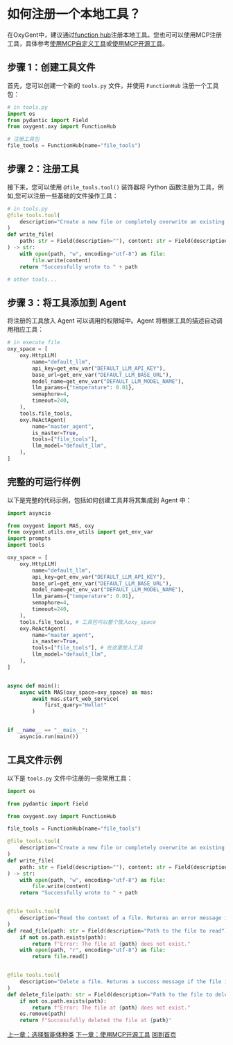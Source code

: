 # 如何注册一个本地工具？

在OxyGent中，建议通过[function hub](https://github.com/jd-opensource/OxyGent/blob/main/oxygent/oxy/function_tools/function_hub.py)注册本地工具。您也可可以使用MCP注册工具，具体参考[使用MCP自定义工具](./5_use_mcp_tools.md)或[使用MCP开源工具](./4_use_opensource_tools.md)。

## 步骤 1：创建工具文件
首先，您可以创建一个新的 `tools.py` 文件，并使用 `FunctionHub` 注册一个工具包：

```python
# in tools.py
import os
from pydantic import Field
from oxygent.oxy import FunctionHub

# 注册工具包
file_tools = FunctionHub(name="file_tools")
```
## 步骤 2：注册工具
接下来，您可以使用 `@file_tools.tool()` 装饰器将 Python 函数注册为工具，例如,您可以注册一些基础的文件操作工具：

```python
# in tools.py
@file_tools.tool(
    description="Create a new file or completely overwrite an existing file with new content. Use with caution as it will overwrite existing files without warning. Handles text content with proper encoding. Only works within allowed directories."
)
def write_file(
    path: str = Field(description=""), content: str = Field(description="")
) -> str:
    with open(path, "w", encoding="utf-8") as file:
        file.write(content)
    return "Successfully wrote to " + path

# other tools...
```
## 步骤 3：将工具添加到 Agent

将注册的工具放入 Agent 可以调用的权限域中。Agent 将根据工具的描述自动调用相应工具：

```python
# in execute file
oxy_space = [
    oxy.HttpLLM(
        name="default_llm",
        api_key=get_env_var("DEFAULT_LLM_API_KEY"),
        base_url=get_env_var("DEFAULT_LLM_BASE_URL"),
        model_name=get_env_var("DEFAULT_LLM_MODEL_NAME"),
        llm_params={"temperature": 0.01},
        semaphore=4,
        timeout=240,
    ),
    tools.file_tools,
    oxy.ReActAgent(
        name="master_agent",
        is_master=True,
        tools=["file_tools"],
        llm_model="default_llm",
    ),
]
```
## 完整的可运行样例

以下是完整的代码示例，包括如何创建工具并将其集成到 Agent 中：
```python
import asyncio

from oxygent import MAS, oxy
from oxygent.utils.env_utils import get_env_var
import prompts
import tools

oxy_space = [
    oxy.HttpLLM(
        name="default_llm",
        api_key=get_env_var("DEFAULT_LLM_API_KEY"),
        base_url=get_env_var("DEFAULT_LLM_BASE_URL"),
        model_name=get_env_var("DEFAULT_LLM_MODEL_NAME"),
        llm_params={"temperature": 0.01},
        semaphore=4,
        timeout=240,
    ),
    tools.file_tools, # 工具包可以整个放入oxy_space
    oxy.ReActAgent(
        name="master_agent",
        is_master=True,
        tools=["file_tools"], # 在这里放入工具
        llm_model="default_llm",
    ),
]


async def main():
    async with MAS(oxy_space=oxy_space) as mas:
        await mas.start_web_service(
            first_query="Hello!"
        )


if __name__ == "__main__":
    asyncio.run(main())
```
## 工具文件示例

以下是 `tools.py` 文件中注册的一些常用工具：
```python
import os

from pydantic import Field

from oxygent.oxy import FunctionHub

file_tools = FunctionHub(name="file_tools")

@file_tools.tool(
    description="Create a new file or completely overwrite an existing file with new content. Use with caution as it will overwrite existing files without warning. Handles text content with proper encoding. Only works within allowed directories."
)
def write_file(
    path: str = Field(description=""), content: str = Field(description="")
) -> str:
    with open(path, "w", encoding="utf-8") as file:
        file.write(content)
    return "Successfully wrote to " + path


@file_tools.tool(
    description="Read the content of a file. Returns an error message if the file does not exist."
)
def read_file(path: str = Field(description="Path to the file to read")) -> str:
    if not os.path.exists(path):
        return f"Error: The file at {path} does not exist."
    with open(path, "r", encoding="utf-8") as file:
        return file.read()


@file_tools.tool(
    description="Delete a file. Returns a success message if the file is deleted, or an error if the file does not exist."
)
def delete_file(path: str = Field(description="Path to the file to delete")) -> str:
    if not os.path.exists(path):
        return f"Error: The file at {path} does not exist."
    os.remove(path)
    return f"Successfully deleted the file at {path}"

```

[上一章：选择智能体种类](./1_4_select_agent.md)
[下一章：使用MCP开源工具](./2_3_use_opensource_tools.md)
[回到首页](./readme.md)